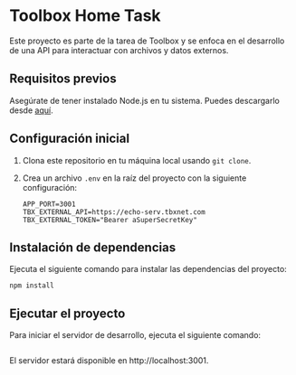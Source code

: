 # Toolbox Home Task

Este proyecto es parte de la tarea de Toolbox y se enfoca en el desarrollo de una API para interactuar con archivos y datos externos.

## Requisitos previos

Asegúrate de tener instalado Node.js en tu sistema. Puedes descargarlo desde [aquí](https://nodejs.org/).

## Configuración inicial

1. Clona este repositorio en tu máquina local usando `git clone`.
2. Crea un archivo `.env` en la raíz del proyecto con la siguiente configuración:

   ```plaintext
   APP_PORT=3001
   TBX_EXTERNAL_API=https://echo-serv.tbxnet.com
   TBX_EXTERNAL_TOKEN="Bearer aSuperSecretKey"
    ```

## Instalación de dependencias
Ejecuta el siguiente comando para instalar las dependencias del proyecto:

```
npm install
```

## Ejecutar el proyecto
Para iniciar el servidor de desarrollo, ejecuta el siguiente comando:

```npm start
```

El servidor estará disponible en http://localhost:3001.


